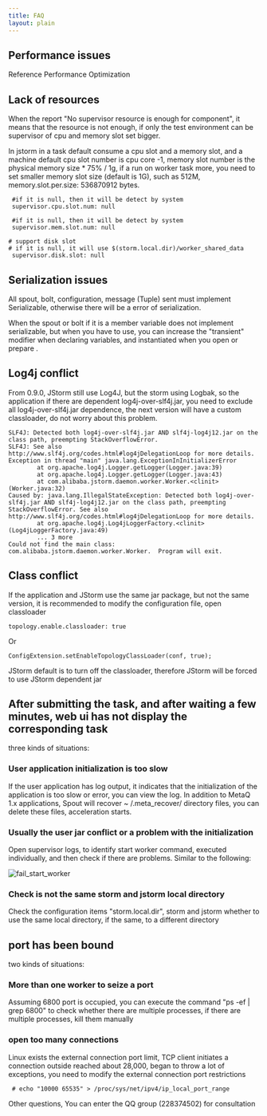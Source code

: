 ```yaml
---
title: FAQ
layout: plain
---
```

## Performance issues
Reference Performance Optimization

## Lack of resources
When the report "No supervisor resource is enough for component", it means that the resource is not enough, if only the test environment can be supervisor of cpu and memory slot set bigger.

In jstorm in a task default consume a cpu slot and a memory slot, and a machine default  cpu slot number is cpu core -1, memory slot number is the physical memory size * 75% / 1g, if a run on worker task more, you need to set smaller memory slot size (default is 1G), such as 512M, memory.slot.per.size: 536870912 bytes.

```
 #if it is null, then it will be detect by system
 supervisor.cpu.slot.num: null

 #if it is null, then it will be detect by system
 supervisor.mem.slot.num: null

# support disk slot
# if it is null, it will use $(storm.local.dir)/worker_shared_data
 supervisor.disk.slot: null
```

##  Serialization issues
All spout, bolt, configuration, message (Tuple) sent must implement Serializable, otherwise there will be a  error of serialization.

When the spout or bolt if it is a member variable does not implement serializable, but when you have to use, you can increase the "transient" modifier when declaring variables, and  instantiated when you open or prepare .

## Log4j conflict
From 0.9.0, JStorm still use Log4J, but the storm using Logbak, so the application if there are dependent log4j-over-slf4j.jar, you need to exclude all log4j-over-slf4j.jar dependence, the next version will have a custom classloader, do not worry about this problem.

```
SLF4J: Detected both log4j-over-slf4j.jar AND slf4j-log4j12.jar on the class path, preempting StackOverflowError. 
SLF4J: See also 
http://www.slf4j.org/codes.html#log4jDelegationLoop for more details.
Exception in thread "main" java.lang.ExceptionInInitializerError
        at org.apache.log4j.Logger.getLogger(Logger.java:39)
        at org.apache.log4j.Logger.getLogger(Logger.java:43)
        at com.alibaba.jstorm.daemon.worker.Worker.<clinit>(Worker.java:32)
Caused by: java.lang.IllegalStateException: Detected both log4j-over-slf4j.jar AND slf4j-log4j12.jar on the class path, preempting StackOverflowError. See also 
http://www.slf4j.org/codes.html#log4jDelegationLoop for more details.
        at org.apache.log4j.Log4jLoggerFactory.<clinit>(Log4jLoggerFactory.java:49)
        ... 3 more
Could not find the main class: com.alibaba.jstorm.daemon.worker.Worker.  Program will exit.
```

## Class conflict
If the application and JStorm use the same jar package, but not the same version, it is recommended to modify the configuration file, open classloader

```
topology.enable.classloader: true
```
Or

```
ConfigExtension.setEnableTopologyClassLoader(conf, true);
```

JStorm default is to turn off the classloader, therefore JStorm will be forced to use JStorm dependent jar

## After submitting the task, and after waiting a few minutes, web ui has not display the corresponding task
three kinds of situations:

### User application initialization is too slow
If the user application has log output, it indicates that the initialization of the application is too slow or error, you can view the log. In addition to MetaQ 1.x applications, Spout will recover ~ /.meta_recover/ directory files, you can delete these files, acceleration starts.

### Usually the user jar conflict or a problem with the initialization
Open supervisor logs, to identify start worker command, executed individually, and then check if there are problems. Similar to the following:

![fail_start_worker]({{site.baseurl}}/img/FAQ/fail_start_worker.jpg)

### Check is not the same storm and jstorm local directory
Check the configuration items "storm.local.dir", storm and jstorm whether to use the same local directory,  if the same, to a different directory

## port has been bound
two kinds of situations:

### More than one worker to seize a port
Assuming 6800 port is occupied, you can execute the command "ps -ef | grep 6800" to check whether there are multiple processes, if there are multiple processes, kill them manually

### open too many connections
Linux exists  the external connection port limit, TCP client initiates a connection outside reached about 28,000, began to throw a lot of exceptions, you need to modify the external connection port restrictions
```
 # echo "10000 65535" > /proc/sys/net/ipv4/ip_local_port_range
```


Other questions, You can enter the QQ group (228374502) for consultation